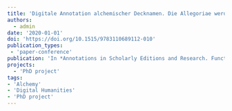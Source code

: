 ```yaml
---
title: 'Digitale Annotation alchemischer Decknamen. Die Allegoriae werden uns nit mehr verborgen seyn'
authors:
  - admin
date: '2020-01-01'
doi: 'https://doi.org/10.1515/9783110689112-010'
publication_types:
 - 'paper-conference'
publication: 'In *Annotations in Scholarly Editions and Research. Functions, Differentiation, Systematization.* De Gruyter'
projects:
  - 'PhD project'
tags:
- 'Alchemy'
- 'Digital Humanities'
- 'PhD project'
---
```

